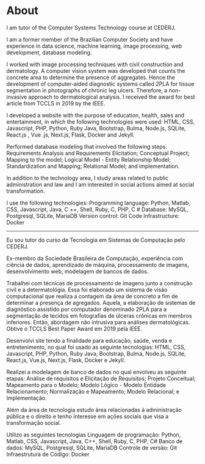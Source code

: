 # About

I am tutor of the Computer Systems Technology course at CEDERJ.

I am a former member of the Brazilian Computer Society and have experience in data science, machine learning, image processing, web development, database modeling.

I worked with image processing techniques with civil construction and dermatology.
A computer vision system was developed that counts the concrete area to determine the presence of aggregates.
Hence the development of computer-aided diagnostic systems called 2PLA for tissue segmentation in photographs of chronic leg ulcers. Therefore, a non-invasive approach to dermatological analysis. I received the award for best article from TCCLS in 2019 by the IEEE.

I developed a website with the purpose of education, health, sales and entertainment, in which the following technologies were used: HTML, CSS, Javascript, PHP, Python, Ruby Java, Bootstrap, Bulma, Node.js, SQLite, React.js , Vue .js, Next.js, Flask, Docker and Jekyll.

Performed database modeling that involved the following steps: Requirements Analysis and Requirements Elicitation; Conceptual Project; Mapping to the model; Logical Model - Entity Relationship Model; Standardization and Mapping; Relational Model; and implementation.

In addition to the technology area, I study areas related to public administration and law and I am interested in social actions aimed at social transformation.

I use the following technologies:
Programming language: Python, Matlab, CSS, Javascript, Java, C ++, Shell, Ruby, C, PHP, C #
Database: MySQL, Postgresql, SQLite, MariaDB
Version control: Git
Code Infrastructure: Docker

---

Eu sou tutor do curso de Tecnologia em Sistemas de Computação pelo CEDERJ. 

Ex-membro da Sociedade Brasileira de Computação, experiência com ciência de dados, aprendizado de máquina, processamento de imagens, desenvolvimento web, modelagem de bancos de dados.

Trabalhei com técnicas de processamento de imagens junto a construção civil e a determatológia.
Essa foi elaborado um sistema de visão computacional que realiza a contagem da área de concreto a fim de determinar a presença de agregados.
Aquela, a elaboração de sistemas de diagnóstico assistido por computador denominado 2PLA para a segmentação de tecidos em fotografias de úlceras crônicas em membros inferiores. Então, abordagem não intrusiva para análises dermatológicas. Obtive o TCCLS Best Paper Award em 2019 pela IEEE.

Desenvolvi site tendo a finalidade para educação, saúde, venda e entretenimento, no qual foi usado as seguinte tecnologias: HTML, CSS, Javascript, PHP, Python, Ruby Java, Bootstrap, Bulma, Node.js, SQLite, React.js, Vue.js, Next.js, Flask, Docker e Jekyll.  

Realizei a modelagem de banco de dados no qual envolveu as seguinte etapas: Análise de requisitos e Elicitação de Requisitos; Projeto Conceitual; Mapeamento para o Modelo; Modelo Lógico - Modelo Entidade Relacionamento; Normalização e Mapeamento; Modelo Relacional; e Implementação.

Além da área de tecnologia estudo área relacionadas à administração pública e o direito e tenho interesse em ações sociais que visa a transformação social. 

Utilizo as seguintes tecnologias
Linguagem de programação: Python, Matlab, CSS, Javascript, Java, C++, Shell, Ruby, C, PHP, C#
Banco de dados: MySQL, Postgresql, SQLite, MariaDB
Controle de versão: Git
Infraestrutura de Código: Docker
